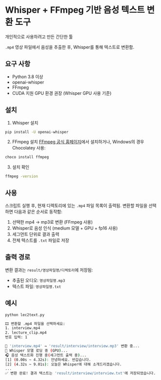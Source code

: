 # Whisper + FFmpeg 기반 음성 텍스트 변환 도구
개인적으로 사용하려고 만든 간단한 툴

`.mp4` 영상 파일에서 음성을 추출한 후, Whisper를 통해 텍스트로 변환함.  

## 요구 사항
- Python 3.8 이상
- openai-whisper
- FFmpeg
- CUDA 지원 GPU 환경 권장 (Whisper GPU 사용 기준)

## 설치
1. Whisper 설치
```bash
pip install -U openai-whisper
```

2. FFmpeg 설치
[FFmpeg 공식 홈페이지](https://ffmpeg.org/download.html)에서 설치하거나, Windows의 경우 Chocolatey 사용:
```bash
choco install ffmpeg
```

3. 설치 확인
```bash
ffmpeg -version
```

## 사용
스크립트 실행 후, 현재 디렉토리에 있는 `.mp4` 파일 목록이 출력됨.
변환할 파일을 선택하면 다음과 같은 순서로 동작함:

1. 선택한 mp4 → mp3로 변환 (FFmpeg 사용)
2. Whisper로 음성 인식 (medium 모델 + GPU + fp16 사용)
3. 세그먼트 단위로 결과 출력
4. 전체 텍스트를 `.txt` 파일로 저장

## 출력 경로
변환 결과는 `result/영상파일명/디렉토리`에 저장됨:
- 추출된 오디오: `영상파일명.mp3`
- 텍스트 파일: `영상파일명.txt`

## 예시
```bash
python lec2text.py
```
```bash
🎞 변환할 .mp4 파일을 선택하세요:
1. interview.mp4
2. lecture_clip.mp4
번호 입력: 1

🔄 'interview.mp4' → 'result/interview/interview.mp3' 변환 중...
🧠 Whisper 모델 로딩 중 (GPU)...
🎧 음성 텍스트화 진행 중(세그먼트 출력 중)...
[1] (0.00s ~ 4.32s): 안녕하세요. 반갑습니다.
[2] (4.32s ~ 9.01s): 오늘은 Whisper에 대해 소개드리겠습니다.
...
✅ 변환 완료! 결과 텍스트는 'result/interview/interview.txt'에 저장되었습니다.
```